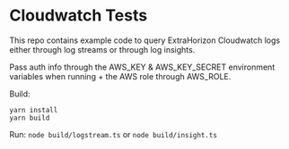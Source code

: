 # Cloudwatch Tests

This repo contains example code to query ExtraHorizon Cloudwatch logs either through log streams or through log insights.

Pass auth info through the AWS_KEY & AWS_KEY_SECRET environment variables when running + the AWS role through AWS_ROLE.


Build: 
```
yarn install
yarn build
```

Run:
`node build/logstream.ts` or `node build/insight.ts`
